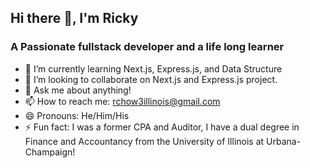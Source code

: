 ## Hi there 👋, I'm Ricky 
### A Passionate fullstack developer and a life long learner 
- 🌱 I’m currently learning Next.js, Express.js, and Data Structure
- 👯 I’m looking to collaborate on Next.js and Express.js project.
- 💬 Ask me about anything!
- 📫 How to reach me: rchow3illinois@gmail.com
- 😄 Pronouns: He/Him/His
- ⚡ Fun fact: I was a former CPA and Auditor, I have a dual degree in Finance and Accountancy from the University of Illinois at Urbana-Champaign! 
